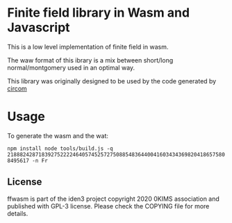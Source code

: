 # Finite field library in Wasm and Javascript

This is a low level implementation of finite field in wasm.

The waw format of this ibrary is a mix between short/long  normal/montgomery used
in an optimal way.

This library was originally designed to be used by the code generated by [circom](https://github.com/iden3/circom)

# Usage

To generate the wasm and the wat:

`
npm install
node tools/build.js -q 21888242871839275222246405745257275088548364400416034343698204186575808495617 -n Fr
`

## License

ffwasm is part of the iden3 project copyright 2020 0KIMS association and published with GPL-3 license. Please check the COPYING file for more details.
